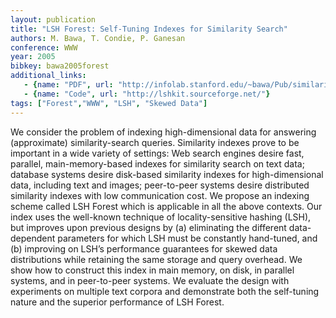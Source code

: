 ```yaml
---
layout: publication
title: "LSH Forest: Self-Tuning Indexes for Similarity Search"
authors: M. Bawa, T. Condie, P. Ganesan
conference: WWW
year: 2005
bibkey: bawa2005forest
additional_links:
   - {name: "PDF", url: "http://infolab.stanford.edu/~bawa/Pub/similarity.pdf"}
   - {name: "Code", url: "http://lshkit.sourceforge.net/"}   
tags: ["Forest","WWW", "LSH", "Skewed Data"]
---
```

We consider the problem of indexing high-dimensional data for answering (approximate) similarity-search queries. Similarity indexes prove to be important in a wide variety of settings: Web search
engines desire fast, parallel, main-memory-based indexes for similarity search on text data; database systems desire disk-based similarity indexes for high-dimensional data, including text and images;
peer-to-peer systems desire distributed similarity indexes with low
communication cost. We propose an indexing scheme called LSH
Forest which is applicable in all the above contexts. Our index uses the well-known technique of locality-sensitive hashing (LSH),
but improves upon previous designs by (a) eliminating the different data-dependent parameters for which LSH must be constantly hand-tuned, and (b) improving on LSH’s performance guarantees for skewed data distributions while retaining the same storage
and query overhead. We show how to construct this index in main
memory, on disk, in parallel systems, and in peer-to-peer systems.
We evaluate the design with experiments on multiple text corpora
and demonstrate both the self-tuning nature and the superior performance of LSH Forest.
